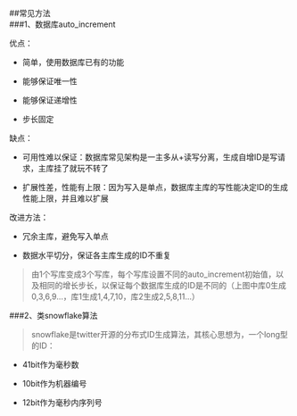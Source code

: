 ##常见方法  
###1、数据库auto_increment  

优点：  

* 简单，使用数据库已有的功能

* 能够保证唯一性

* 能够保证递增性

* 步长固定


缺点：
    
* 可用性难以保证：数据库常见架构是一主多从+读写分离，生成自增ID是写请求，主库挂了就玩不转了

* 扩展性差，性能有上限：因为写入是单点，数据库主库的写性能决定ID的生成性能上限，并且难以扩展  


改进方法：

* 冗余主库，避免写入单点

* 数据水平切分，保证各主库生成的ID不重复  

>由1个写库变成3个写库，每个写库设置不同的auto_increment初始值，以及相同的增长步长，以保证每个数据库生成的ID是不同的（上图中库0生成0,3,6,9…，库1生成1,4,7,10，库2生成2,5,8,11…）


###2、类snowflake算法  
>snowflake是twitter开源的分布式ID生成算法，其核心思想为，一个long型的ID：

* 41bit作为毫秒数

* 10bit作为机器编号

* 12bit作为毫秒内序列号
